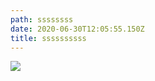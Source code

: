 ```yaml
---
path: ssssssss
date: 2020-06-30T12:05:55.150Z
title: ssssssssss
---
```

![](/../assets/captura-de-tela-de-2020-06-29-19-26-31.png)
